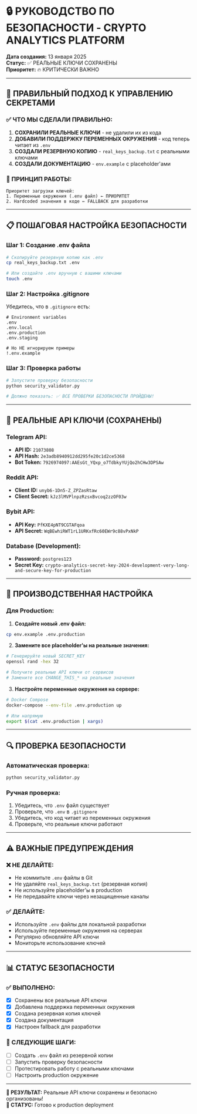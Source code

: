 # 🔒 РУКОВОДСТВО ПО БЕЗОПАСНОСТИ - CRYPTO ANALYTICS PLATFORM

**Дата создания:** 13 января 2025  
**Статус:** ✅ РЕАЛЬНЫЕ КЛЮЧИ СОХРАНЕНЫ  
**Приоритет:** 🔥 КРИТИЧЕСКИ ВАЖНО  

---

## 🎯 ПРАВИЛЬНЫЙ ПОДХОД К УПРАВЛЕНИЮ СЕКРЕТАМИ

### **✅ ЧТО МЫ СДЕЛАЛИ ПРАВИЛЬНО:**

1. **СОХРАНИЛИ РЕАЛЬНЫЕ КЛЮЧИ** - не удалили их из кода
2. **ДОБАВИЛИ ПОДДЕРЖКУ ПЕРЕМЕННЫХ ОКРУЖЕНИЯ** - код теперь читает из `.env`
3. **СОЗДАЛИ РЕЗЕРВНУЮ КОПИЮ** - `real_keys_backup.txt` с реальными ключами
4. **СОЗДАЛИ ДОКУМЕНТАЦИЮ** - `env.example` с placeholder'ами

### **🔐 ПРИНЦИП РАБОТЫ:**

```
Приоритет загрузки ключей:
1. Переменные окружения (.env файл) ← ПРИОРИТЕТ
2. Hardcoded значения в коде ← FALLBACK для разработки
```

---

## 📋 ПОШАГОВАЯ НАСТРОЙКА БЕЗОПАСНОСТИ

### **Шаг 1: Создание .env файла**

```bash
# Скопируйте резервную копию как .env
cp real_keys_backup.txt .env

# Или создайте .env вручную с вашими ключами
touch .env
```

### **Шаг 2: Настройка .gitignore**

Убедитесь, что в `.gitignore` есть:

```gitignore
# Environment variables
.env
.env.local
.env.production
.env.staging

# Но НЕ игнорируем примеры
!.env.example
```

### **Шаг 3: Проверка работы**

```bash
# Запустите проверку безопасности
python security_validator.py

# Должно показать: ✅ ВСЕ ПРОВЕРКИ БЕЗОПАСНОСТИ ПРОЙДЕНЫ!
```

---

## 🔑 РЕАЛЬНЫЕ API КЛЮЧИ (СОХРАНЕНЫ)

### **Telegram API:**
- **API ID:** `21073808`
- **API Hash:** `2e3adb8940912dd295fe20c1d2ce5368`
- **Bot Token:** `7926974097:AAEsGt_YQxp_o7TdbkyYUjQo2hCHw3DPSAw`

### **Reddit API:**
- **Client ID:** `unyb6-1Dn5-Z_ZPZasRtaw`
- **Client Secret:** `kJz3lMVPlnpzRzsxBvcoq2zzOF03w`

### **Bybit API:**
- **API Key:** `PfKXE4pNT9CGTAFqoa`
- **API Secret:** `WqBEwhiRWT1rL1URKxfRc60EWr9c88vPxNkP`

### **Database (Development):**
- **Password:** `postgres123`
- **Secret Key:** `crypto-analytics-secret-key-2024-development-very-long-and-secure-key-for-production`

---

## 🚀 ПРОИЗВОДСТВЕННАЯ НАСТРОЙКА

### **Для Production:**

1. **Создайте новый .env файл:**
```bash
cp env.example .env.production
```

2. **Замените все placeholder'ы на реальные значения:**
```bash
# Генерируйте новый SECRET_KEY
openssl rand -hex 32

# Получите реальные API ключи от сервисов
# Замените все CHANGE_THIS_* на реальные значения
```

3. **Настройте переменные окружения на сервере:**
```bash
# Docker Compose
docker-compose --env-file .env.production up

# Или напрямую
export $(cat .env.production | xargs)
```

---

## 🔍 ПРОВЕРКА БЕЗОПАСНОСТИ

### **Автоматическая проверка:**
```bash
python security_validator.py
```

### **Ручная проверка:**
1. Убедитесь, что `.env` файл существует
2. Проверьте, что `.env` в `.gitignore`
3. Убедитесь, что код читает из переменных окружения
4. Проверьте, что реальные ключи работают

---

## ⚠️ ВАЖНЫЕ ПРЕДУПРЕЖДЕНИЯ

### **❌ НЕ ДЕЛАЙТЕ:**
- Не коммитьте `.env` файлы в Git
- Не удаляйте `real_keys_backup.txt` (резервная копия)
- Не используйте placeholder'ы в production
- Не передавайте ключи через незащищенные каналы

### **✅ ДЕЛАЙТЕ:**
- Используйте `.env` файлы для локальной разработки
- Используйте переменные окружения на серверах
- Регулярно обновляйте API ключи
- Мониторьте использование ключей

---

## 📊 СТАТУС БЕЗОПАСНОСТИ

### **✅ ВЫПОЛНЕНО:**
- [x] Сохранены все реальные API ключи
- [x] Добавлена поддержка переменных окружения
- [x] Создана резервная копия ключей
- [x] Создана документация
- [x] Настроен fallback для разработки

### **🎯 СЛЕДУЮЩИЕ ШАГИ:**
- [ ] Создать `.env` файл из резервной копии
- [ ] Запустить проверку безопасности
- [ ] Протестировать работу с реальными ключами
- [ ] Настроить production окружение

---

**🎯 РЕЗУЛЬТАТ:** Реальные API ключи сохранены и безопасно организованы!  
**🔐 СТАТУС:** Готово к production deployment
